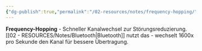 ```yaml
---
{"dg-publish":true,"permalink":"/02-resources/notes/frequency-hopping/","tags":["informatik/netzwerk/wifi"],"noteIcon":"","updated":"2025-10-29T12:59:06.142+01:00"}
---
```



**Frequency-Hopping** - Schneller Kanalwechsel zur Störungsreduzierung.
[[02 - RESOURCES/Notes/Bluetooth\|Bluetooth]] nutzt das - wechselt 1600x pro Sekunde den Kanal für bessere Übertragung.